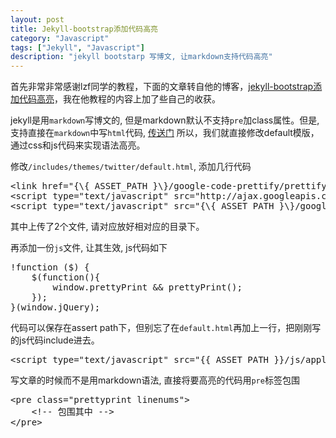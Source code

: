 ```yaml
---
layout: post
title: Jekyll-bootstrap添加代码高亮
category: "Javascript"
tags: ["Jekyll", "Javascript"]
description: "jekyll bootstarp 写博文, 让markdown支持代码高亮"
---
```


首先非常非常感谢lzf同学的教程，下面的文章转自他的博客，[jekyll-bootstrap添加代码高亮](http://heroin.so/javascript/2012/05/22/jekyll-bootstrap-code-highlighting/)，我在他教程的内容上加了些自己的收获。

jekyll是用`markdown`写博文的, 但是markdown默认不支持`pre`加class属性。但是, 支持直接在`markdown`中写`html`代码, [传送门](http://daringfireball.net/projects/markdown/syntax#html) 所以，我们就直接修改default模版，通过css和js代码来实现语法高亮。

修改`/includes/themes/twitter/default.html`, 添加几行代码

<pre class="prettyprint linenums">
&lt;link href="{\{ ASSET_PATH }\}/google-code-prettify/prettify.css" rel="stylesheet" type="text/css" media="all"&gt;
&lt;script type="text/javascript" src="http://ajax.googleapis.com/ajax/libs/jquery/1.7.2/jquery.min.js"&gt;&lt;/script&gt;
&lt;script type="text/javascript" src="{\{ ASSET_PATH }\}/google-code-prettify/prettify.js"&gt;&lt;/script&gt;
</pre>

其中上传了2个文件, 请对应放好相对应的目录下。

再添加一份`js`文件, 让其生效, js代码如下

<pre class="prettyprint linenums">
!function ($) {
    $(function(){
        window.prettyPrint &amp;&amp; prettyPrint();
    });
}(window.jQuery);
</pre>

代码可以保存在assert path下，但别忘了在`default.html`再加上一行，把刚刚写的js代码include进去。

<pre class="prettyprint linenums">
&lt;script type="text/javascript" src="{{ ASSET_PATH }}/js/application.js"&gt;&lt;/script&gt;
</pre>

写文章的时候而不是用markdown语法, 直接将要高亮的代码用`pre`标签包围

<pre class="prettyprint linenums">
&lt;pre class="prettyprint linenums"&gt;
    &lt;!-- 包围其中 --&gt;
&lt;/pre&gt;
</pre>
